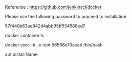 Reference : https://github.com/jenkinsci/docker

Please use the following password to proceed to installation:

57f440b63ae842d4abb95ff934588ed7

docker container ls

docker exec -it -u root 56566e70aead /bin/bash

apt install Name